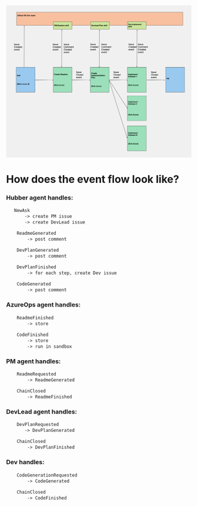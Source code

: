 ![](/docs/images/github-sk-dev-team.png)

# How does the event flow look like?


### Hubber agent handles:
 ```
    NewAsk
        -> create PM issue
        -> create DevLead issue
```
```
    ReadmeGenerated
        -> post comment
```
```
    DevPlanGenerated
        -> post comment
```
```
    DevPlanFinished
        -> for each step, create Dev issue
```
```
    CodeGenerated
        -> post comment
```

### AzureOps agent handles:
```
    ReadmeFinished
        -> store
```
```
    CodeFinished
        -> store
        -> run in sandbox
```

### PM agent handles:
```
    ReadmeRequested
        -> ReadmeGenerated
```
```
    ChainClosed
        -> ReadmeFinished
```

### DevLead agent handles:
```
    DevPlanRequested
       -> DevPlanGenerated
```
```
    ChainClosed
        -> DevPlanFinished
```

### Dev handles:
```
    CodeGenerationRequested
        -> CodeGenerated
```
```
    ChainClosed
        -> CodeFinished
```